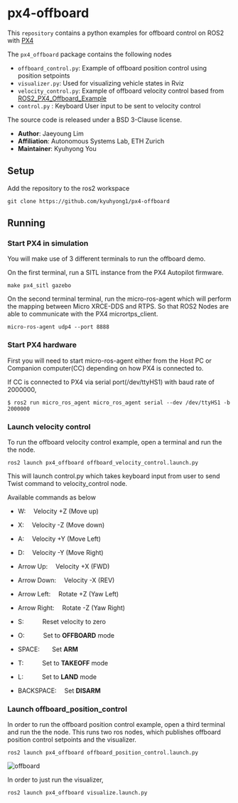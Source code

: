 # px4-offboard
This `repository` contains a python examples for offboard control on ROS2 with [PX4](https://px4.io/)

The `px4_offboard` package contains the following nodes
- `offboard_control.py`: Example of offboard position control using position setpoints
- `visualizer.py`: Used for visualizing vehicle states in Rviz
- `velocity_control.py`: Example of offboard velocity control based from [ROS2_PX4_Offboard_Example](https://github.com/ARK-Electronics/ROS2_PX4_Offboard_Example)
- `control.py` : Keyboard User input to be sent to velocity control

The source code is released under a BSD 3-Clause license.

- **Author**: Jaeyoung Lim
- **Affiliation**: Autonomous Systems Lab, ETH Zurich
- **Maintainer**: Kyuhyong You

## Setup
Add the repository to the ros2 workspace
```
git clone https://github.com/kyuhyong1/px4-offboard
```

## Running

### Start PX4 in simulation

You will make use of 3 different terminals to run the offboard demo.

On the first terminal, run a SITL instance from the PX4 Autopilot firmware.
```
make px4_sitl gazebo
```

On the second terminal terminal, run the micro-ros-agent which will perform the mapping between Micro XRCE-DDS and RTPS. So that ROS2 Nodes are able to communicate with the PX4 micrortps_client.
```
micro-ros-agent udp4 --port 8888
```

### Start PX4 hardware

First you will need to start micro-ros-agent either from the Host PC or Companion computer(CC) depending on how PX4 is connected to.

If CC is connected to PX4 via serial port(/dev/ttyHS1) with baud rate of 2000000,
```
$ ros2 run micro_ros_agent micro_ros_agent serial --dev /dev/ttyHS1 -b 2000000
```

### Launch velocity control

To run the offboard velocity control example, open a terminal and run the the node.
```
ros2 launch px4_offboard offboard_velocity_control.launch.py
```

This will launch control.py which takes keyboard input from user to send Twist command to velocity_control node.  

Available commands as below

- W: &emsp;Velocity +Z (Move up)
- X: &emsp;Velocity -Z (Move down)
- A: &emsp;Velocity +Y (Move Left)
- D: &emsp;Velocity -Y (Move Right)

- Arrow Up: &emsp;Velocity +X (FWD)
- Arrow Down: &emsp;Velocity -X (REV)
- Arrow Left: &emsp;Rotate +Z (Yaw Left)
- Arrow Right: &emsp;Rotate -Z (Yaw Right)

- S:&emsp;&emsp;&emsp;Reset velocity to zero
- O:&emsp;&emsp;&emsp;Set to **OFFBOARD** mode
- SPACE:&emsp;&emsp;Set **ARM**
- T:&emsp;&emsp;&emsp;Set to **TAKEOFF** mode
- L:&emsp;&emsp;&emsp;Set to **LAND** mode
- BACKSPACE: &emsp;Set **DISARM**


### Launch offboard_position_control

In order to run the offboard position control example, open a third terminal and run the the node.
This runs two ros nodes, which publishes offboard position control setpoints and the visualizer.
```
ros2 launch px4_offboard offboard_position_control.launch.py
```

![offboard](https://user-images.githubusercontent.com/5248102/194742116-64b93fcb-ec99-478d-9f4f-f32f7f06e9fd.gif)

In order to just run the visualizer,
```
ros2 launch px4_offboard visualize.launch.py
```
